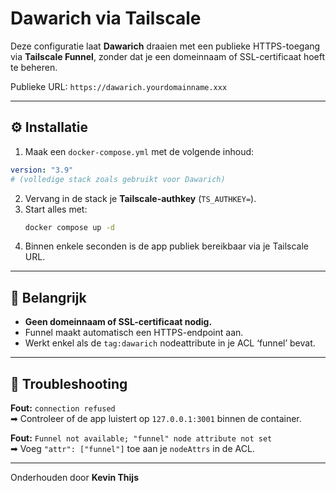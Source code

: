 # Dawarich via Tailscale

Deze configuratie laat **Dawarich** draaien met een publieke HTTPS-toegang via **Tailscale Funnel**, zonder dat je een domeinnaam of SSL-certificaat hoeft te beheren.

Publieke URL: `https://dawarich.yourdomainname.xxx`

---

## ⚙️ Installatie

1. Maak een `docker-compose.yml` met de volgende inhoud:

```yaml
version: "3.9"
# (volledige stack zoals gebruikt voor Dawarich)
```

2. Vervang in de stack je **Tailscale-authkey** (`TS_AUTHKEY=`).  
3. Start alles met:
   ```bash
   docker compose up -d
   ```
4. Binnen enkele seconden is de app publiek bereikbaar via je Tailscale URL.

---

## 🧠 Belangrijk

- **Geen domeinnaam of SSL-certificaat nodig.**
- Funnel maakt automatisch een HTTPS-endpoint aan.
- Werkt enkel als de `tag:dawarich` nodeattribute in je ACL ‘funnel’ bevat.

---

## 🔧 Troubleshooting

**Fout:** `connection refused`  
➡ Controleer of de app luistert op `127.0.0.1:3001` binnen de container.

**Fout:** `Funnel not available; "funnel" node attribute not set`  
➡ Voeg `"attr": ["funnel"]` toe aan je `nodeAttrs` in de ACL.

---

Onderhouden door **Kevin Thijs**
